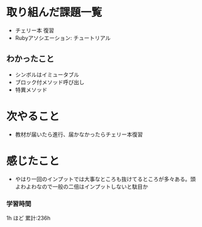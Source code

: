 # 取り組んだ課題一覧
- チェリー本 復習
- Rubyアソシエーション: チュートリアル
## わかったこと
- シンボルはイミュータブル
- ブロック付メソッド呼び出し
- 特異メソッド
# 次やること

- 教材が届いたら進行、届かなかったらチェリー本復習

# 感じたこと
- やはり一回のインプットでは大事なところも抜けてるところが多々ある。頭よわよわなので一般の二倍はインプットしないと駄目か
### 学習時間

1h ほど
累計:236h
